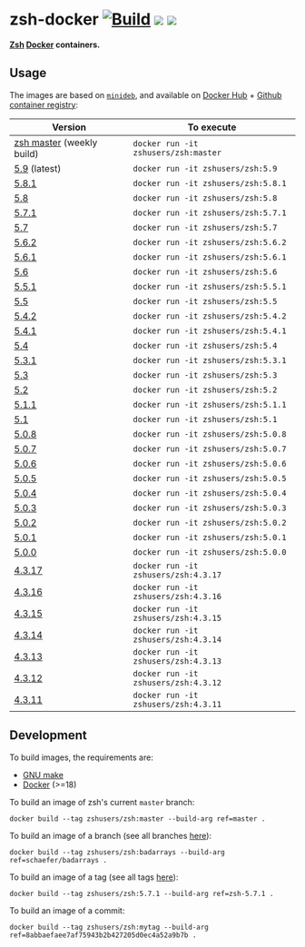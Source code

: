 zsh-docker [![Build](https://github.com/zsh-users/zsh-docker/actions/workflows/build.yml/badge.svg)](https://github.com/zsh-users/zsh-docker/actions/workflows/build.yml) [![](https://images.microbadger.com/badges/version/zshusers/zsh.svg)](https://microbadger.com/images/zshusers/zsh) [![](https://images.microbadger.com/badges/image/zshusers/zsh.svg)](https://microbadger.com/images/zshusers/zsh)
==========

**[Zsh](http://www.zsh.org) [Docker](https://www.docker.com) containers.**


Usage
-----

The images are based on [`minideb`](https://hub.docker.com/r/bitnami/minideb), and available on [Docker Hub](https://hub.docker.com/r/zshusers/zsh) + [Github container registry](https://github.com/zsh-users/zsh-docker/pkgs/container/zsh):

| Version                                                                 | To execute                           |
| ----------------------------------------------------------------------- | ------------------------------------ |
| [zsh master](https://hub.docker.com/r/zshusers/zsh/tags) (weekly build) | `docker run -it zshusers/zsh:master` |
| [5.9](https://hub.docker.com/r/zshusers/zsh/tags) (latest)              | `docker run -it zshusers/zsh:5.9`    |
| [5.8.1](https://hub.docker.com/r/zshusers/zsh/tags)                     | `docker run -it zshusers/zsh:5.8.1`  |
| [5.8](https://hub.docker.com/r/zshusers/zsh/tags)                       | `docker run -it zshusers/zsh:5.8`    |
| [5.7.1](https://hub.docker.com/r/zshusers/zsh/tags)                     | `docker run -it zshusers/zsh:5.7.1`  |
| [5.7](https://hub.docker.com/r/zshusers/zsh/tags)                       | `docker run -it zshusers/zsh:5.7`    |
| [5.6.2](https://hub.docker.com/r/zshusers/zsh/tags)                     | `docker run -it zshusers/zsh:5.6.2`  |
| [5.6.1](https://hub.docker.com/r/zshusers/zsh/tags)                     | `docker run -it zshusers/zsh:5.6.1`  |
| [5.6](https://hub.docker.com/r/zshusers/zsh/tags)                       | `docker run -it zshusers/zsh:5.6`    |
| [5.5.1](https://hub.docker.com/r/zshusers/zsh/tags)                     | `docker run -it zshusers/zsh:5.5.1`  |
| [5.5](https://hub.docker.com/r/zshusers/zsh/tags)                       | `docker run -it zshusers/zsh:5.5`    |
| [5.4.2](https://hub.docker.com/r/zshusers/zsh/tags)                     | `docker run -it zshusers/zsh:5.4.2`  |
| [5.4.1](https://hub.docker.com/r/zshusers/zsh/tags)                     | `docker run -it zshusers/zsh:5.4.1`  |
| [5.4](https://hub.docker.com/r/zshusers/zsh/tags)                       | `docker run -it zshusers/zsh:5.4`    |
| [5.3.1](https://hub.docker.com/r/zshusers/zsh/tags)                     | `docker run -it zshusers/zsh:5.3.1`  |
| [5.3](https://hub.docker.com/r/zshusers/zsh/tags)                       | `docker run -it zshusers/zsh:5.3`    |
| [5.2](https://hub.docker.com/r/zshusers/zsh/tags)                       | `docker run -it zshusers/zsh:5.2`    |
| [5.1.1](https://hub.docker.com/r/zshusers/zsh/tags)                     | `docker run -it zshusers/zsh:5.1.1`  |
| [5.1](https://hub.docker.com/r/zshusers/zsh/tags)                       | `docker run -it zshusers/zsh:5.1`    |
| [5.0.8](https://hub.docker.com/r/zshusers/zsh/tags)                     | `docker run -it zshusers/zsh:5.0.8`  |
| [5.0.7](https://hub.docker.com/r/zshusers/zsh/tags)                     | `docker run -it zshusers/zsh:5.0.7`  |
| [5.0.6](https://hub.docker.com/r/zshusers/zsh/tags)                     | `docker run -it zshusers/zsh:5.0.6`  |
| [5.0.5](https://hub.docker.com/r/zshusers/zsh/tags)                     | `docker run -it zshusers/zsh:5.0.5`  |
| [5.0.4](https://hub.docker.com/r/zshusers/zsh/tags)                     | `docker run -it zshusers/zsh:5.0.4`  |
| [5.0.3](https://hub.docker.com/r/zshusers/zsh/tags)                     | `docker run -it zshusers/zsh:5.0.3`  |
| [5.0.2](https://hub.docker.com/r/zshusers/zsh/tags)                     | `docker run -it zshusers/zsh:5.0.2`  |
| [5.0.1](https://hub.docker.com/r/zshusers/zsh/tags)                     | `docker run -it zshusers/zsh:5.0.1`  |
| [5.0.0](https://hub.docker.com/r/zshusers/zsh/tags)                     | `docker run -it zshusers/zsh:5.0.0`  |
| [4.3.17](https://hub.docker.com/r/zshusers/zsh/tags)                    | `docker run -it zshusers/zsh:4.3.17` |
| [4.3.16](https://hub.docker.com/r/zshusers/zsh/tags)                    | `docker run -it zshusers/zsh:4.3.16` |
| [4.3.15](https://hub.docker.com/r/zshusers/zsh/tags)                    | `docker run -it zshusers/zsh:4.3.15` |
| [4.3.14](https://hub.docker.com/r/zshusers/zsh/tags)                    | `docker run -it zshusers/zsh:4.3.14` |
| [4.3.13](https://hub.docker.com/r/zshusers/zsh/tags)                    | `docker run -it zshusers/zsh:4.3.13` |
| [4.3.12](https://hub.docker.com/r/zshusers/zsh/tags)                    | `docker run -it zshusers/zsh:4.3.12` |
| [4.3.11](https://hub.docker.com/r/zshusers/zsh/tags)                    | `docker run -it zshusers/zsh:4.3.11` |


Development
-----------

To build images, the requirements are:

 * [GNU make](https://www.gnu.org/software/make)
 * [Docker](https://www.docker.com) (>=18)

To build an image of zsh's current `master` branch:

    docker build --tag zshusers/zsh:master --build-arg ref=master .

To build an image of a branch (see all branches [here](https://github.com/zsh-users/zsh/branches)):

    docker build --tag zshusers/zsh:badarrays --build-arg ref=schaefer/badarrays .

To build an image of a tag (see all tags [here](https://github.com/zsh-users/zsh/tags)):

    docker build --tag zshusers/zsh:5.7.1 --build-arg ref=zsh-5.7.1 .

To build an image of a commit:

    docker build --tag zshusers/zsh:mytag --build-arg ref=8abbaefaee7af75943b2b427205d0ec4a52a9b7b .
